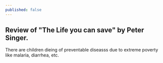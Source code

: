 ```yaml
---
published: false
---
```

## Review of "The Life you can save" by Peter Singer.

There are children dieing of preventable diseasss due to extreme poverty like malaria, diarrhea, etc. 

